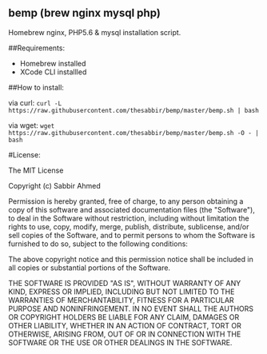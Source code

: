 ## bemp (brew nginx mysql php)
Homebrew nginx, PHP5.6  & mysql installation script.

##Requirements:
 * Homebrew installed
 * XCode CLI installled

##How to install:

via curl: 
`curl -L https://raw.githubusercontent.com/thesabbir/bemp/master/bemp.sh | bash`

via wget:
`wget https://raw.githubusercontent.com/thesabbir/bemp/master/bemp.sh -O - | bash`


#License:

The MIT License

Copyright (c) Sabbir Ahmed

Permission is hereby granted, free of charge, to any person obtaining a copy
of this software and associated documentation files (the "Software"), to deal
in the Software without restriction, including without limitation the rights
to use, copy, modify, merge, publish, distribute, sublicense, and/or sell
copies of the Software, and to permit persons to whom the Software is
furnished to do so, subject to the following conditions:

The above copyright notice and this permission notice shall be included in
all copies or substantial portions of the Software.

THE SOFTWARE IS PROVIDED "AS IS", WITHOUT WARRANTY OF ANY KIND, EXPRESS OR
IMPLIED, INCLUDING BUT NOT LIMITED TO THE WARRANTIES OF MERCHANTABILITY,
FITNESS FOR A PARTICULAR PURPOSE AND NONINFRINGEMENT. IN NO EVENT SHALL THE
AUTHORS OR COPYRIGHT HOLDERS BE LIABLE FOR ANY CLAIM, DAMAGES OR OTHER
LIABILITY, WHETHER IN AN ACTION OF CONTRACT, TORT OR OTHERWISE, ARISING FROM,
OUT OF OR IN CONNECTION WITH THE SOFTWARE OR THE USE OR OTHER DEALINGS IN
THE SOFTWARE.
